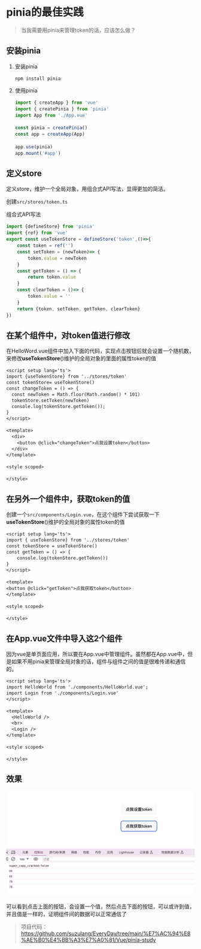 # pinia的最佳实践

> 当我需要用pinia来管理token的话，应该怎么做？

## 安装pinia

1. 安装pinia

   ```shell
   npm install pinia
   ```

2. 使用pinia

   ```ts
   import { createApp } from 'vue'
   import { createPinia } from 'pinia'
   import App from './App.vue'
   
   const pinia = createPinia()
   const app = createApp(App)
   
   app.use(pinia)
   app.mount('#app')
   ```



## 定义store

定义store，维护一个全局对象，用组合式API写法，显得更加的简洁。

创建`src/stores/token.ts`

组合式API写法

```ts
import {defineStore} from 'pinia'
import {ref} from 'vue'
export const useTokenStore = defineStore('token',()=>{
    const token = ref('')
    const setToken = (newToken)=> {
        token.value = newToken
    }
    const getToken = () => {
        return token.value
    }
    const clearToken = ()=> {
        token.value = ''
    }
    return {token, setToken, getToken, clearToken}
})
```

## 在某个组件中，对token值进行修改

在HelloWord.vue组件中加入下面的代码，实现点击按钮后就会设置一个随机数，来修改**useTokenStore**()维护的全局对象的里面的属性token的值

```vue
<script setup lang='ts'>
import {useTokenStore} from '../stores/token'
const tokenStore= useTokenStore()
const changeToken = () => {
  const newToken = Math.floor(Math.random() * 101)
  tokenStore.setToken(newToken)
  console.log(tokenStore.getToken());
}
</script>

<template>
  <div>
    <button @click="changeToken">点我设置token</button>
  </div>
</template>

<style scoped>

</style>
```

## 在另外一个组件中，获取token的值

创建一个`src/components/Login.vue`，在这个组件下尝试获取一下**useTokenStore**()维护的全局对象的属性token的值

```vue
<script setup lang='ts'>
import { useTokenStore} from '../stores/token'
const tokenStore = useTokenStore()
const getToken = () => {
    console.log(tokenStore.getToken())
}
</script>

<template>
<button @click="getToken">点我获取token</button>
</template>

<style scoped>

</style>
```



## 在App.vue文件中导入这2个组件

因为vue是单页面应用，所以要在App.vue中管理组件。虽然都在App.vue中，但是如果不用pinia来管理全局对象的话，组件与组件之间的值是很难传递和通信的。

```vue
<script setup lang='ts'>
import HelloWorld from './components/HelloWorld.vue';
import Login from './components/Login.vue'
</script>

<template>
  <HelloWorld />
  <br>
  <Login />
</template>

<style scoped>

</style>
```

## 效果

![image-20240322165322250](https://raw.githubusercontent.com/suzulang/typro-picgo/main/EveryDay/202403221653518.png)

可以看到点击上面的按钮，会设置一个值，然后点击下面的按钮，可以或许到值，并且值是一样的，证明组件间的数据可以正常通信了

> 项目代码：https://github.com/suzulang/EveryDay/tree/main/%E7%AC%94%E8%AE%B0%E4%BB%A3%E7%A0%81/Vue/pinia-study
